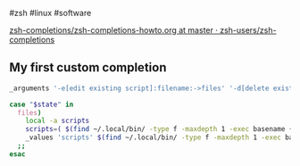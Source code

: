 #zsh #linux #software 

[zsh-completions/zsh-completions-howto.org at master · zsh-users/zsh-completions](https://github.com/zsh-users/zsh-completions/blob/master/zsh-completions-howto.org#intro)

## My first custom completion

```bash
_arguments '-e[edit existing script]:filename:->files' '-d[delete existing script]:filename:->files' 

case "$state" in
  files)
    local -a scripts
    scripts=( $(find ~/.local/bin/ -type f -maxdepth 1 -exec basename {} \;) )
    _values 'scripts' $(find ~/.local/bin/ -type f -maxdepth 1 -exec basename {} \;)
  ;;
esac
```